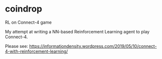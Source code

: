 # coindrop
RL on Connect-4 game

My attempt at writing a NN-based Reinforcement Learning agent to play Connect-4.

Please see:
https://informationdensity.wordpress.com/2019/05/10/connect-4-with-reinforcement-learning/
